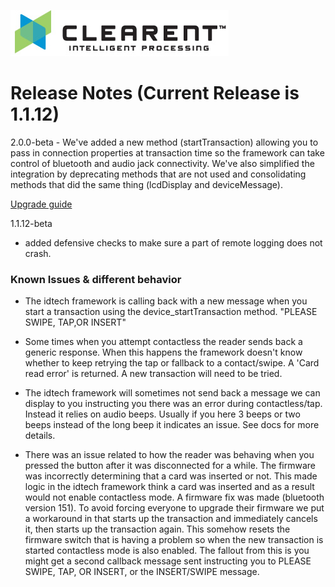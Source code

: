 ![Screenshot](clearent_logo.jpg)

# Release Notes (Current Release is 1.1.12)

2.0.0-beta - We've added a new method (startTransaction) allowing you to pass in connection properties at transaction time so the framework can take control of bluetooth and audio jack connectivity. We've also simplified the integration by deprecating methods that are not used and consolidating methods that did the same thing (lcdDisplay and deviceMessage).

[Upgrade guide](docs/Clearent_iOS_IDTech_Framework_Version2.doc)

1.1.12-beta

* added defensive checks to make sure a part of remote logging does not crash.

### Known Issues & different behavior ###

* The idtech framework is calling back with a new message when you start a transaction using the device_startTransaction method. "PLEASE SWIPE, TAP,OR INSERT"

* Some times when you attempt contactless the reader sends back a generic response. When this happens the framework doesn't know whether to keep retrying the tap or fallback to a contact/swipe.
A 'Card read error' is returned. A new transaction will need to be tried.

* The idtech framework will sometimes not send back a message we can display to you instructing you there was an error during contactless/tap. Instead it relies on audio beeps. Usually if you here 3 beeps or two beeps instead of the long beep it indicates an issue. See docs for more details.

* There was an issue related to how the reader was behaving when you pressed the button after it was disconnected for a while. The firmware was incorrectly determining that a card was inserted or not. This made logic in the idtech framework think a card was inserted and as a result would not enable contactless mode. A firmware fix was made (bluetooth version 151). To avoid forcing everyone to upgrade their firmware we put a workaround in that starts up the transaction and immediately cancels it, then starts up the transaction again. This somehow resets the firmware switch that is having a problem so when the new transaction is started contactless mode is also enabled. The fallout from this is you might get a second callback message sent instructing you to PLEASE SWIPE, TAP, OR INSERT, or the INSERT/SWIPE message.
